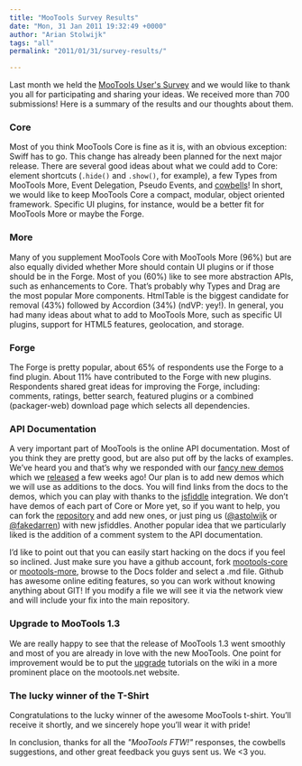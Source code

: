 ```yaml
---
title: "MooTools Survey Results"
date: "Mon, 31 Jan 2011 19:32:49 +0000"
author: "Arian Stolwijk"
tags: "all"
permalink: "2011/01/31/survey-results/"

---
```

Last month we held the [MooTools User's Survey](http://mootools.net/blog/2010/12/05/mootools-survey) and we would like to thank you all for participating and sharing your ideas. We received more than 700 submissions!  Here is a summary of the results and our thoughts about them.

### Core

Most of you think MooTools Core is fine as it is, with an obvious exception: Swiff has to go. This change has already been planned for the next major release. There are several good ideas about what we could add to Core: element shortcuts (`.hide()` and `.show()`, for example), a few Types from MooTools More, Event Delegation, Pseudo Events, and [cowbells](http://wwwdelivery.superstock.com/WI/223/1558/PreviewComp/SuperStock_1558-09213.jpg)! In short, we would like to keep MooTools Core a compact, modular, object oriented framework. Specific UI plugins, for instance, would be a better fit for MooTools More or maybe the Forge.

### More

Many of you supplement MooTools Core with MooTools More (96%) but are also equally divided whether More should contain UI plugins or if those should be in the Forge. Most of you (60%) like to see more abstraction APIs, such as enhancements to Core. That’s probably why Types and Drag are the most popular More components. HtmlTable is the biggest candidate for removal (43%) followed by Accordion (34%) (ndVP: yey!). In general, you had many ideas about what to add to MooTools More, such as specific UI plugins, support for HTML5 features, geolocation, and storage.

### Forge

The Forge is pretty popular, about 65% of respondents use the Forge to a find plugin. About 11% have contributed to the Forge with new plugins. Respondents shared great ideas for improving the Forge, including: comments, ratings, better search, featured plugins or a combined (packager-web) download page which selects all dependencies.

### API Documentation

A very important part of MooTools is the online API documentation. Most of you think they are pretty good, but are also put off by the lacks of examples. We’ve heard you and that’s why we responded with our [fancy new demos](http://mootools.net/demos) which we [released](http://mootools.net/blog/2011/01/04/new-demos) a few weeks ago! Our plan is to add new demos which we will use as additions to the docs. You will find links from the docs to the demos, which you can play with thanks to the [jsfiddle](http://jsfiddle.net) integration. We don’t have demos of each part of Core or More yet, so if you want to help, you can fork the [repository](http://github.com/mootools/mootools-demos) and add new ones, or just ping us ([@astolwijk](http://www.twitter.com/astolwijk) or [@fakedarren](http://www.twitter.com/fakedarren)) with new jsfiddles. Another popular idea that we particularly liked is the addition of a comment system to the API documentation.

I’d like to point out that you can easily start hacking on the docs if you feel so inclined. Just make sure you have a github account, fork [mootools-core](http://www.github.com/mootools/mootools-core) or [mootools-more](http://www.github.com/mootools/mootools-more), browse to the Docs folder and select a .md file. Github has awesome online editing features, so you can work without knowing anything about GIT! If you modify a file we will see it via the network view and will include your fix into the main repository.


### Upgrade to MooTools 1.3

We are really happy to see that the release of MooTools 1.3 went smoothly and most of you are already in love with the new MooTools. One point for improvement would be to put the [upgrade](https://github.com/mootools/mootools-core/wiki/Upgrade-from-1.2-to-1.3) tutorials on the wiki in a more prominent place on the mootools.net website.

### The lucky winner of the T-Shirt

Congratulations to the lucky winner of the awesome MooTools t-shirt. You’ll receive it shortly, and we sincerely hope you’ll wear it with pride!

In conclusion, thanks for all the *"MooTools FTW!"* responses, the cowbells suggestions, and other great feedback you guys sent us. We <3 you.